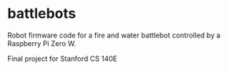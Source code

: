 # battlebots
Robot firmware code for a fire and water battlebot controlled by a Raspberry Pi Zero W. 

Final project for Stanford CS 140E
